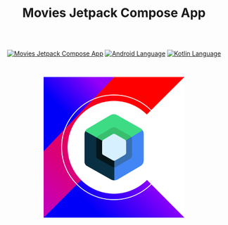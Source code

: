 <h1 align="center">Movies Jetpack Compose App</h1></br>

<br>

<p align="center">
  <a href="#"><img alt="Movies Jetpack Compose App"  src="https://badgen.net/badge/Apps/58?icon=https://raw.githubusercontent.com/androiddevnotes/awesome-jetpack-compose-android   apps/master/assets/count.svg&color=0984e3"/></a>
  <a href="#"><img alt="Android Language" src="https://badgen.net/badge/OS/Android?icon=https://raw.githubusercontent.com/androiddevnotes/awesome-jetpack-compose-android-apps/master/asserts/android.svg&color=3ddc84"/></a>
  <a href="#"><img alt="Kotlin Language" src="https://badgen.net/badge/language/Kotlin?icon=https://raw.githubusercontent.com/androiddevnotes/awesome-jetpack-compose-android-apps/master/asserts/kotlin.svg&color=f18e33"/></a>

</p>

<br>
<p align="center">
<img width="320px" src="asserts/jetpack_compose_androiddevnotes.png" alt="jetpack compose androiddevnotes logo"></img>
</p><br>
